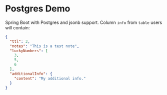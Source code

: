 # Postgres Demo
Spring Boot with Postgres and jsonb support.
Column `info` from `table` users will contain:

```json
{
  "ttl": 3,
  "notes": "This is a test note",
  "luckyNumbers": [
    3,
    5,
    6
  ],
  "additionalInfo": {
    "content": "My additional info."
  }
}
```